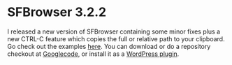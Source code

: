 <!--
  id: 832
  date: 2011-04-09T00:17:59
  modified: 2014-08-15T19:11:14
  slug: sfbrowser-3-2-2
  type: post
  excerpt: <p>I released a new version of SFBrowser containing some minor fixes plus a new CTRL-C feature which copies the full or relative path to your clipboard. Go check out the examples here. You can download or do a repository checkout at Googlecode, or install it as a WordPress plugin.</p>
  categories: code, Javascript, jQuery, backend
  tags: filebrowser, Javascript, jQuery
  inCv: 
  inPortfolio: 
  dateFrom: 
  dateTo: 
-->

# SFBrowser 3.2.2

<p>I released a new version of SFBrowser containing some minor fixes plus a new CTRL-C feature which copies the full or relative path to your clipboard. Go check out the examples <a href="http://sfbrowser.ronvalstar.nl/">here</a>. You can download or do a repository checkout at <a href="http://code.google.com/p/sfbrowser/">Googlecode</a>, or install it as a <a href="http://wordpress.org/extend/plugins/sfbrowser/">WordPress plugin</a>.</p>
